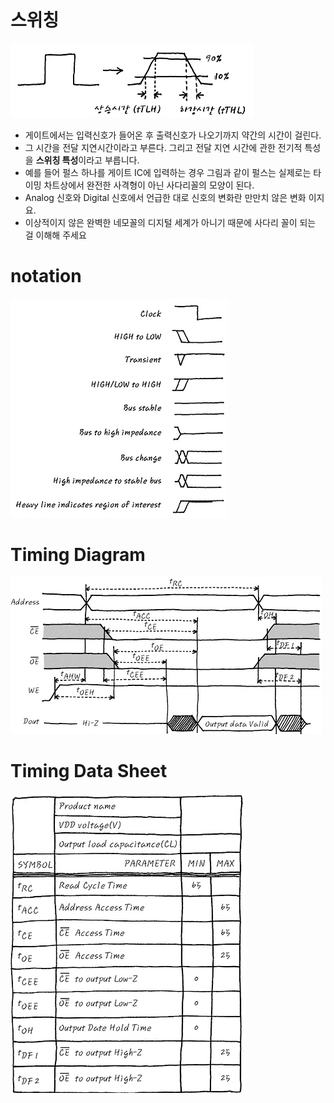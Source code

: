 # 스위칭
![alt text](image.png)
- 게이트에서는 입력신호가 들어온 후 출력신호가 나오기까지 약간의 시간이 걸린다.
- 그 시간을 전달 지연시간이라고 부른다. 그리고 전달 지연 시간에 관한 전기적 특성을 **스위칭 특성**이라고 부릅니다.
- 예를 들어 펄스 하나를 게이트 IC에 입력하는 경우 그림과 같이 펄스는 실제로는 타이밍 차트상에서 완전한 사격형이 아닌 사다리꼴의 모양이 된다. 
- Analog 신호와 Digital 신호에서 언급한 대로 신호의 변화란 만만치 않은 변화 이지요.
- 이상적이지 않은 완벽한 네모꼴의 디지털 세계가 아니기 때문에 사다리 꼴이 되는 걸 이해해 주세요

# notation
![alt text](image-1.png)

# Timing Diagram
![alt text](image-2.png)

# Timing Data Sheet
![alt text](image-3.png)